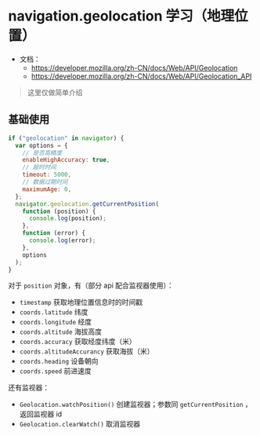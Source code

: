 # navigation.geolocation 学习（地理位置）

- 文档：
  - https://developer.mozilla.org/zh-CN/docs/Web/API/Geolocation
  - https://developer.mozilla.org/zh-CN/docs/Web/API/Geolocation_API

> 这里仅做简单介绍
	
## 基础使用

```js
if ("geolocation" in navigator) {
  var options = {
    // 是否高精度
    enableHighAccuracy: true,
    // 超时时间
    timeout: 5000,
    // 数据过期时间
    maximumAge: 0,
  };
  navigator.geolocation.getCurrentPosition(
    function (position) {
      console.log(position);
    },
    function (error) {
      console.log(error);
    },
    options
  );
}
```

对于 `position` 对象，有（部分 api 配合监视器使用）：

- `timestamp` 获取地理位置信息时的时间戳
- `coords.latitude` 纬度
- `coords.longitude` 经度
- `coords.altitude` 海拔高度
- `coords.accuracy` 获取经度纬度（米）
- `coords.altitudeAccurancy` 获取海拔（米）
- `coords.heading` 设备朝向
- `coords.speed` 前进速度

还有监视器：

- `Geolocation.watchPosition()` 创建监视器；参数同 `getCurrentPosition` ，返回监视器 id
- `Geolocation.clearWatch()` 取消监视器

